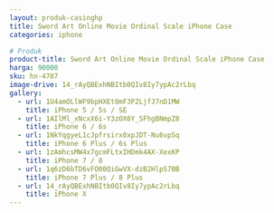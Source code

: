 ```yaml
---
layout: produk-casinghp
title: Sword Art Online Movie Ordinal Scale iPhone Case
categories: iphone

# Produk
product-title: Sword Art Online Movie Ordinal Scale iPhone Case
harga: 90000
sku: hn-4787
image-drive: 14_rAyQBExhNBItb0QIv8Iy7ypAc2rLbq
gallery:
  - url: 1U4amOLlWF9bpHXEt0mF3PZLjfJ7nD1MW
    title: iPhone 5 / 5s / SE
  - url: 1AIlMl_xNcxX6i-Y3zOX6Y_SFhgBNmpZ8
    title: iPhone 6 / 6s
  - url: 1NkYqgyeL1cJpfrsirx0xpJDT-Nu6vp5q
    title: iPhone 6 Plus / 6s Plus
  - url: 1zAmhcsMW4x7gcmFLtxIHDmk4AX-XexKP
    title: iPhone 7 / 8
  - url: 1q6zD6bTD6vFO00QiGwVX-dzB2HlpS7BB
    title: iPhone 7 Plus / 8 Plus
  - url: 14_rAyQBExhNBItb0QIv8Iy7ypAc2rLbq
    title: iPhone X
---
```

